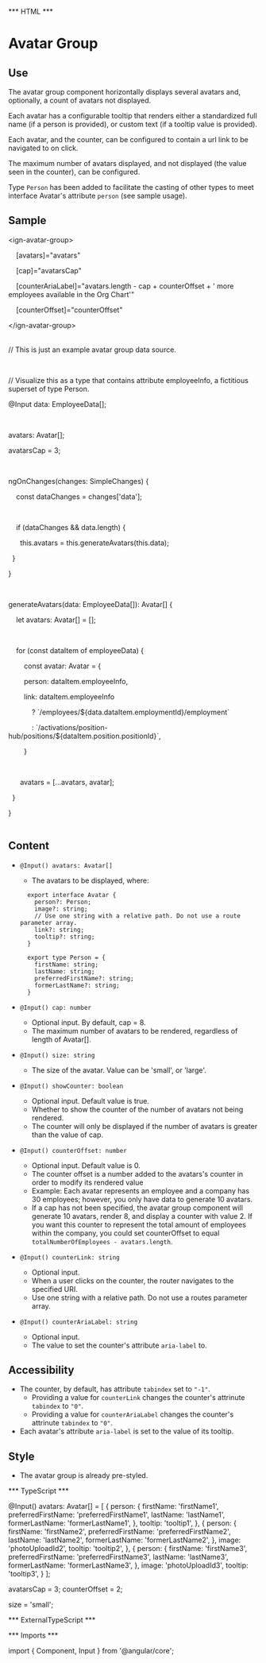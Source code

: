 *** HTML ***

# Avatar Group

## Use

The avatar group component horizontally displays several avatars and, optionally, a count of avatars not displayed.

Each avatar has a configurable tooltip that renders either a standardized full name (if a person is provided), or custom text (if a tooltip value is provided).

Each avatar, and the counter, can be configured to contain a url link to be navigated to on click.

The maximum number of avatars displayed, and not displayed (the value seen in the counter), can be configured.

Type `Person` has been added to facilitate the casting of other types to meet interface Avatar's attribute `person` (see sample usage).
## Sample

<mat-tab-group>
    <mat-tab label="Component Sample">
        <div class="tab-height">
          <ign-avatar-group
            [avatars]="avatars"
            [cap]="avatarsCap"
            [counterAriaLabel]="avatars.length - cap + counterOffset + ' more employees available in the Org Chart'"
            [counterOffset]="counterOffset"
          ></ign-avatar-group>
        </div></mat-tab>
    <mat-tab label="HTML"><div class="tab-height">
        <table style="width:100%">
            <p>&lt;ign-avatar-group&gt;</p>
            <p>&nbsp;&nbsp;&nbsp;&nbsp;[avatars]="avatars"</p>
            <p>&nbsp;&nbsp;&nbsp;&nbsp;[cap]="avatarsCap"</p>
            <p>&nbsp;&nbsp;&nbsp;&nbsp;[counterAriaLabel]="avatars.length - cap + counterOffset + ' more employees available in the Org Chart'"</p>
            <p>&nbsp;&nbsp;&nbsp;&nbsp;[counterOffset]="counterOffset"</p>
            <p>&lt;/ign-avatar-group&gt;</p>
        </table>
    </div></mat-tab>
    <mat-tab label="TS"><div class="tab-height">
        <table style="width:100%">
            <p>// This is just an example avatar group data source.</p>
            <br>
            <p>// Visualize this as a type that contains attribute employeeInfo, a fictitious superset of type Person.</p>
            <p>@Input data: EmployeeData[];</p>
            <br>
            <p>avatars: Avatar[];</p>
            <p>avatarsCap = 3;</p>
            <br>
            <p>ngOnChanges(changes: SimpleChanges) &#123;</p>
            <p>&nbsp;&nbsp;&nbsp;&nbsp;const dataChanges = changes['data'];</p>
            <br>
            <p>&nbsp;&nbsp;&nbsp;&nbsp;if (dataChanges && data.length) &#123;</p>
            <p>&nbsp;&nbsp;&nbsp;&nbsp;&nbsp;&nbsp;this.avatars = this.generateAvatars(this.data);</p>
            <p>&nbsp;&nbsp;&#125;</p>
            <p>&#125;</p>
            <br>
            <p>generateAvatars(data: EmployeeData[]): Avatar[] &#123;</p>
            <p>&nbsp;&nbsp;&nbsp;&nbsp;let avatars: Avatar[] = [];</p>
            <br>
            <p>&nbsp;&nbsp;&nbsp;&nbsp;for (const dataItem of employeeData) &#123;</p>
            <p>&nbsp;&nbsp;&nbsp;&nbsp;&nbsp;&nbsp;&nbsp;&nbsp;const avatar: Avatar = &#123;</p>
            <p>&nbsp;&nbsp;&nbsp;&nbsp;&nbsp;&nbsp;&nbsp;&nbsp;person: <Person>dataItem.employeeInfo,</p>
            <p>&nbsp;&nbsp;&nbsp;&nbsp;&nbsp;&nbsp;&nbsp;&nbsp;link: dataItem.employeeInfo</p>
            <p>&nbsp;&nbsp;&nbsp;&nbsp;&nbsp;&nbsp;&nbsp;&nbsp;&nbsp;&nbsp;&nbsp;&nbsp;? `/employees/$&#123;data.dataItem.employmentId&#125;/employment`</p>      
            <p>&nbsp;&nbsp;&nbsp;&nbsp;&nbsp;&nbsp;&nbsp;&nbsp;&nbsp;&nbsp;&nbsp;&nbsp;: `/activations/position-hub/positions/$&#123;dataItem.position.positionId&#125;`,</p>
            <p>&nbsp;&nbsp;&nbsp;&nbsp;&nbsp;&nbsp;&nbsp;&nbsp;&#125;</p>
            <br>
            <p>&nbsp;&nbsp;&nbsp;&nbsp;&nbsp;&nbsp;avatars = [...avatars, avatar];</p>
            <p>&nbsp;&nbsp;&#125;</p>
            <p>&#125;</p>
        </table>
    </div></mat-tab>
</mat-tab-group>

## Content

* `@Input() avatars: Avatar[]`
  * The avatars to be displayed, where:
  ```
    export interface Avatar {
      person?: Person;
      image?: string;
      // Use one string with a relative path. Do not use a route parameter array.
      link?: string;
      tooltip?: string;
    }

    export type Person = {
      firstName: string;
      lastName: string;
      preferredFirstName?: string;
      formerLastName?: string;
    }
  ```

* `@Input() cap: number`
  * Optional input. By default, cap = 8.
  * The maximum number of avatars to be rendered, regardless of length of Avatar[].
  
* `@Input() size: string`
  * The size of the avatar. Value can be 'small', or 'large'.

* `@Input() showCounter: boolean`
  * Optional input. Default value is true.
  * Whether to show the counter of the number of avatars not being rendered.
  * The counter will only be displayed if the number of avatars is greater than the value of cap.

* `@Input() counterOffset: number`
  * Optional input. Default value is 0.
  * The counter offset is a number added to the avatars's counter in order to modify its rendered value 
  * Example: Each avatar represents an employee and a company has 30 employees; however, you only have data to generate 10 avatars. 
  * If a cap has not been specified, the avatar group component will generate 10 avatars, render 8, and display a counter with value 2. If you want this counter to represent the total amount of employees within the company, you could set counterOffset to equal `totalNumberOfEmployees - avatars.length`.

* `@Input() counterLink: string`
  * Optional input.
  * When a user clicks on the counter, the router navigates to the specified URI.
  * Use one string with a relative path. Do not use a routes parameter array.

* `@Input() counterAriaLabel: string`
  * Optional input.
  * The value to set the counter's attribute `aria-label` to.

## Accessibility

* The counter, by default, has attribute `tabindex` set to `"-1"`.
  * Providing a value for `counterLink` changes the counter's attrinute `tabindex` to `"0"`.
  * Providing a value for `counterAriaLabel` changes the counter's attrinute `tabindex` to `"0"`.
* Each avatar's attribute `aria-label` is set to the value of its tooltip.

## Style

* The avatar group is already pre-styled.

*** TypeScript ***

  @Input() avatars: Avatar[] = [
    {
      person: {
        firstName: 'firstName1',
        preferredFirstName: 'preferredFirstName1',
        lastName: 'lastName1',
        formerLastName: 'formerLastName1',
      },
      tooltip: 'tooltip1',
    },
    {
      person: {
        firstName: 'firstName2',
        preferredFirstName: 'preferredFirstName2',
        lastName: 'lastName2',
        formerLastName: 'formerLastName2',
      },
      image: 'photoUploadId2',
      tooltip: 'tooltip2',
    },
    {
      person: {
        firstName: 'firstName3',
        preferredFirstName: 'preferredFirstName3',
        lastName: 'lastName3',
        formerLastName: 'formerLastName3',
      },
      image: 'photoUploadId3',
      tooltip: 'tooltip3',
    }
  ];

  avatarsCap = 3;
  counterOffset = 2;

  size = 'small';

*** ExternalTypeScript ***

*** Imports ***

import { Component, Input } from '@angular/core';

